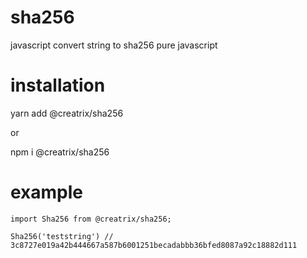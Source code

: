# sha256
javascript convert string to sha256 pure javascript

# installation
yarn add @creatrix/sha256

or

npm i @creatrix/sha256

# example
```
import Sha256 from @creatrix/sha256;

Sha256('teststring') // 3c8727e019a42b444667a587b6001251becadabbb36bfed8087a92c18882d111
```
